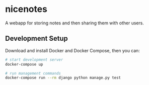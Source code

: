 # nicenotes

A webapp for storing notes and then sharing them with other users.

## Development Setup

Download and install Docker and Docker Compose, then you can:

```sh
# start development server
docker-compose up
```

```sh
# run management commands
docker-compose run --rm django python manage.py test
```
